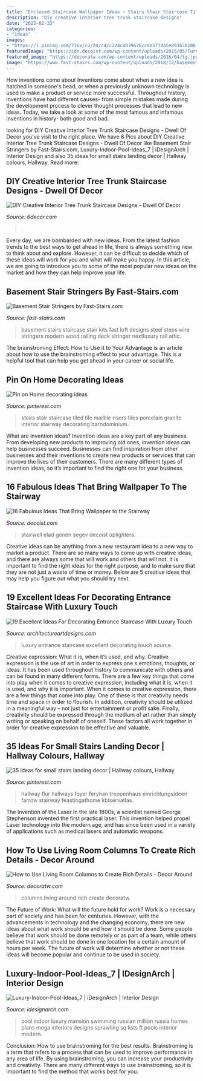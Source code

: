 ```yaml
---
title: "Enclosed Staircase Wallpaper Ideas ~ Stairs Stair Staircase Tiled Tile Marble Risers Tiles Porcelain Granite Interior Stairway Decorating Barndominium"
description: "Diy creative interior tree trunk staircase designs"
date: "2023-02-23"
categories:
- "ideas"
images:
- "https://i.pinimg.com/736x/c2/24/c4/c224c4039676ccde371da5e893b3b10b--stair-risers-stairs.jpg"
featuredImage: "https://cdn.decoist.com/wp-content/uploads/2015/05/Turn-your-stairway-wall-into-a-stunning-focal-point.jpg"
featured_image: "https://decoratw.com/wp-content/uploads/2016/04/tg.jpg"
image: "https://www.fast-stairs.com/wp-content/uploads/2018/12/basement-stairs-6.jpg"
---
```



How inventions come about
Inventions come about when a new idea is hatched in someone's head, or when a previously unknown technology is used to make a product or service more successful. Throughout history, inventions have had different causes- from simple mistakes made during the development process to clever thought processes that lead to new ideas. Today, we take a look at some of the most famous and infamous inventions in history- both good and bad.

	

		
looking for DIY Creative Interior Tree Trunk Staircase Designs - Dwell Of Decor you've visit to the right place. We have 8 Pics about DIY Creative Interior Tree Trunk Staircase Designs - Dwell Of Decor like Basement Stair Stringers by Fast-Stairs.com, Luxury-Indoor-Pool-Ideas_7 | iDesignArch | Interior Design and also 35 ideas for small stairs landing decor | Hallway colours, Hallway. Read more:
		
    
## DIY Creative Interior Tree Trunk Staircase Designs - Dwell Of Decor

<img loading=lazy src="https://2.bp.blogspot.com/-GLPS8wx5Z54/V647Lwf_KBI/AAAAAAAAqTU/y2aIALg9FNMi9KSXWBMPcx-nnehMAgt3ACLcB/s1600/44.jpg" onerror="this.onerror=null;this.src='https://tse3.mm.bing.net/th?id=OIP.DRSPioszLE6o3X2O5bjEQAAAAA&amp;pid=15.1';" alt="DIY Creative Interior Tree Trunk Staircase Designs - Dwell Of Decor">

_Source: 6decor.com_

>. 

	

Every day, we are bombarded with new ideas. From the latest fashion trends to the best ways to get ahead in life, there is always something new to think about and explore. However, it can be difficult to decide which of these ideas will work for you and what will make you happy. In this article, we are going to introduce you to some of the most popular new ideas on the market and how they can help improve your life.

    
## Basement Stair Stringers By Fast-Stairs.com

<img loading=lazy src="https://www.fast-stairs.com/wp-content/uploads/2018/12/basement-stairs-6.jpg" onerror="this.onerror=null;this.src='https://tse4.mm.bing.net/th?id=OIP.DTdqbjc5d30oH1y9U6yxPAHaJ4&amp;pid=15.1';" alt="Basement Stair Stringers by Fast-Stairs.com">

_Source: fast-stairs.com_

>basement stairs staircase stair kits fast loft designs steel steps wire stringers modern wood railing deck stringer nextluxury rail attic. 

	

The brainstroming Effect: How to Use it to Your Advantage is an article about how to use the brainstroming effect to your advantage. This is a helpful tool that can help you get ahead in your career or social life.

    
## Pin On Home Decorating Ideas

<img loading=lazy src="https://i.pinimg.com/736x/c2/24/c4/c224c4039676ccde371da5e893b3b10b--stair-risers-stairs.jpg" onerror="this.onerror=null;this.src='https://tse1.mm.bing.net/th?id=OIP.8ZmgiSG6Vd14QAPuUp--wQHaJ3&amp;pid=15.1';" alt="Pin on Home decorating ideas">

_Source: pinterest.com_

>stairs stair staircase tiled tile marble risers tiles porcelain granite interior stairway decorating barndominium. 

	

What are invention ideas?
Invention ideas are a key part of any business. From developing new products to improving old ones, invention ideas can help businesses succeed. Businesses can find inspiration from other businesses and their inventions to create new products or services that can improve the lives of their customers. There are many different types of invention ideas, so it’s important to find the right one for your business.

    
## 16 Fabulous Ideas That Bring Wallpaper To The Stairway

<img loading=lazy src="https://cdn.decoist.com/wp-content/uploads/2015/05/Turn-your-stairway-wall-into-a-stunning-focal-point.jpg" onerror="this.onerror=null;this.src='https://tse1.mm.bing.net/th?id=OIP.Rxcin-ecQGSHUnXirlscUgHaKr&amp;pid=15.1';" alt="16 Fabulous Ideas That Bring Wallpaper to the Stairway">

_Source: decoist.com_

>stairwell elad gonen segev decoist uplighters. 

	

Creative ideas can be anything from a new restaurant idea to a new way to market a product. There are so many ways to come up with creative ideas, and there are always some that will work and others that will not. It is important to find the right ideas for the right purpose, and to make sure that they are not just a waste of time or money. Below are 5 creative ideas that may help you figure out what you should try next.

    
## 19 Excellent Ideas For Decorating Entrance Staircase With Luxury Touch

<img loading=lazy src="http://www.architectureartdesigns.com/wp-content/uploads/2016/12/10-2-e1480630575375.jpg" onerror="this.onerror=null;this.src='https://tse2.mm.bing.net/th?id=OIP._hvwXI3Z421SNk_NcFG3AQHaI5&amp;pid=15.1';" alt="19 Excellent Ideas For Decorating Entrance Staircase With Luxury Touch">

_Source: architectureartdesigns.com_

>luxury entrance staircase excellent decorating touch source. 

	

Creative expression: What it is, when it’s used, and why.
Creative expression is the use of art in order to express one s emotions, thoughts, or ideas. It has been used throughout history to communicate with others and can be found in many different forms. There are a few key things that come into play when it comes to creative expression, including what it is, when it is used, and why it is important.
When it comes to creative expression, there are a few things that come into play. One of these is that creativity needs time and space in order to flourish. In addition, creativity should be utilized in a meaningful way - not just for entertainment or profit sake. Finally, creativity should be expressed through the medium of art rather than simply writing or speaking on behalf of oneself. These factors all work together in order for creative expression to be effective and valuable.

    
## 35 Ideas For Small Stairs Landing Decor | Hallway Colours, Hallway

<img loading=lazy src="https://i.pinimg.com/736x/40/29/0b/40290b0f60e9fa07835b7e8269c9bb1e.jpg" onerror="this.onerror=null;this.src='https://tse3.mm.bing.net/th?id=OIP.DOwfcJlKlnNf6r11RKnshgAAAA&amp;pid=15.1';" alt="35 ideas for small stairs landing decor | Hallway colours, Hallway">

_Source: pinterest.com_

>hallway flur hallways foyer feryhan treppenhaus einrichtungsideen farrow stairway feastingathome kblservatlas. 

	

The Invention of the Laser
In the late 1800s, a scientist named George Stephenson invented the first practical laser. This invention helped propel Laser technology into the modern age, and has since been used in a variety of applications such as medical lasers and automatic weapons.

    
## How To Use Living Room Columns To Create Rich Details - Decor Around

<img loading=lazy src="https://decoratw.com/wp-content/uploads/2016/04/tg.jpg" onerror="this.onerror=null;this.src='https://tse2.mm.bing.net/th?id=OIP.X6Jpw-mz29Ie6V3-APnQbwHaJ4&amp;pid=15.1';" alt="How to Use Living Room Columns to Create Rich Details - Decor Around">

_Source: decoratw.com_

>columns living around rich create decoratw. 

	

The Future of Work: What will the future hold for work?
Work is a necessary part of society and has been for centuries. However, with the advancements in technology and the changing economy, there are new ideas about what work should be and how it should be done. Some people believe that work should be done remotely or as part of a team, while others believe that work should be done in one location for a certain amount of hours per week. The future of work will determine whether or not these ideas will become popular and continue to be used in society.

    
## Luxury-Indoor-Pool-Ideas_7 | IDesignArch | Interior Design

<img loading=lazy src="https://www.idesignarch.com/wp-content/uploads/Luxury-Indoor-Pool-Ideas_7.jpg" onerror="this.onerror=null;this.src='https://tse3.mm.bing.net/th?id=OIP.IYQ_MNk3wcZkOrIrYIOmdwHaFj&amp;pid=15.1';" alt="Luxury-Indoor-Pool-Ideas_7 | iDesignArch | Interior Design">

_Source: idesignarch.com_

>pool indoor luxury mansion swimming russian million russia homes plans mega interiors designs sprawling sq lists ft pools interior modern. 

	

Conclusion: How to use brainstroming for the best results.
Brainstroming is a term that refers to a process that can be used to improve performance in any area of life. By using brainstroming, you can increase your productivity and creativity. There are many different ways to use brainstroming, so it is important to find the method that works best for you.

